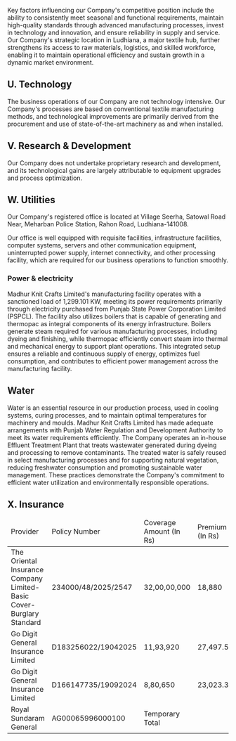 Key factors influencing our Company's competitive position include the ability to consistently meet seasonal and functional requirements, maintain high-quality standards through advanced manufacturing processes, invest in technology and innovation, and ensure reliability in supply and service. Our Company's strategic location in Ludhiana, a major textile hub, further strengthens its access to raw materials, logistics, and skilled workforce, enabling it to maintain operational efficiency and sustain growth in a dynamic market environment.

## U. Technology

The business operations of our Company are not technology intensive. Our Company's processes are based on conventional textile manufacturing methods, and technological improvements are primarily derived from the procurement and use of state-of-the-art machinery as and when installed.

## V. Research & Development

Our Company does not undertake proprietary research and development, and its technological gains are largely attributable to equipment upgrades and process optimization.

## W. Utilities

Our Company's registered office is located at Village Seerha, Satowal Road Near, Meharban Police Station, Rahon Road, Ludhiana-141008.

Our office is well equipped with requisite facilities, infrastructure facilities, computer systems, servers and other communication equipment, uninterrupted power supply, internet connectivity, and other processing facility, which are required for our business operations to function smoothly.

### Power & electricity

Madhur Knit Crafts Limited's manufacturing facility operates with a sanctioned load of 1,299.101 KW, meeting its power requirements primarily through electricity purchased from Punjab State Power Corporation Limited (PSPCL). The facility also utilizes boilers that is capable of generating and thermopac as integral components of its energy infrastructure. Boilers generate steam required for various manufacturing processes, including dyeing and finishing, while thermopac efficiently convert steam into thermal and mechanical energy to support plant operations. This integrated setup ensures a reliable and continuous supply of energy, optimizes fuel consumption, and contributes to efficient power management across the manufacturing facility.

## Water

Water is an essential resource in our production process, used in cooling systems, curing processes, and to maintain optimal temperatures for machinery and moulds. Madhur Knit Crafts Limited has made adequate arrangements with Punjab Water Regulation and Development Authority to meet its water requirements efficiently. The Company operates an in-house Effluent Treatment Plant that treats wastewater generated during dyeing and processing to remove contaminants. The treated water is safely reused in select manufacturing processes and for supporting natural vegetation, reducing freshwater consumption and promoting sustainable water management. These practices demonstrate the Company's commitment to efficient water utilization and environmentally responsible operations.

## X. Insurance

<table><thead><tr><td>Provider</td><td>Policy Number</td><td>Coverage Amount (In Rs)</td><td>Premium (In Rs)</td><td>Policy Period</td></tr></thead><tbody><tr><td>The Oriental Insurance Company Limited- Basic Cover-Burglary Standard</td><td>234000/48/2025/2547</td><td>32,00,00,000</td><td>18,880</td><td>24/12/2024- 23/12/2025</td></tr><tr><td>Go Digit General Insurance Limited</td><td>D183256022/19042025</td><td>11,93,920</td><td>27,497.55</td><td>20/04/2025-19/04/2026</td></tr><tr><td>Go Digit General Insurance Limited</td><td>D166147735/19092024</td><td>8,80,650</td><td>23,023.34</td><td>15/11/2024-14/11/2025</td></tr><tr><td>Royal Sundaram General</td><td>AG00065996000100</td><td>Temporary Total</td><td></td><td>06/06/2025- 05/06/2026</td></tr></tbody></table>